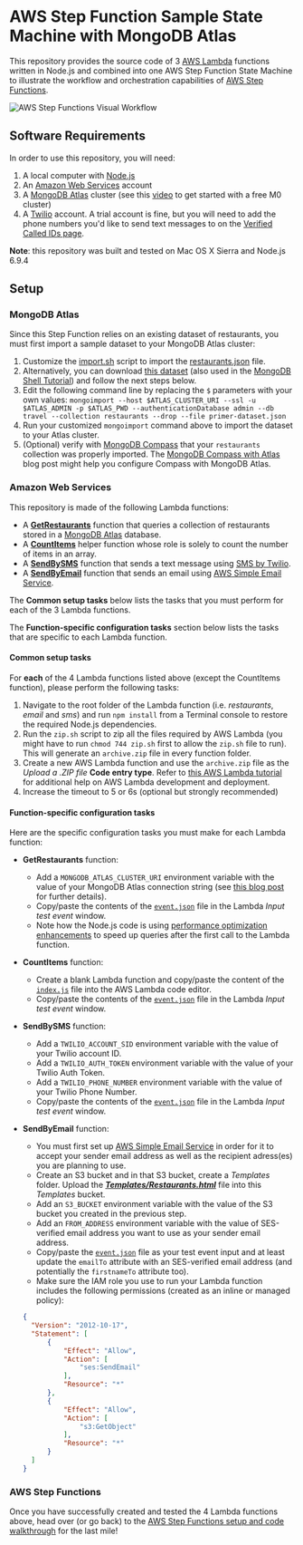 # AWS Step Function Sample State Machine with MongoDB Atlas

This repository provides the source code of 3 [AWS Lambda](https://aws.amazon.com/lambda/) functions written in Node.js and combined into one AWS Step Function State Machine to illustrate the workflow and orchestration capabilities of [AWS Step Functions](https://aws.amazon.com/step-functions).

![AWS Step Functions Visual Workflow](https://webassets.mongodb.com/_com_assets/cms/Step_Functions_Management_Console-wymgq6t8yf.png)

## Software Requirements

In order to use this repository, you will need:

1. A local computer with [Node.js](https://nodejs.org)
2. An [Amazon Web Services](https://aws.amazon.com/) account
3. A [MongoDB Atlas](https://www.mongodb.com/atlas?jmp=adref) cluster (see this [video](https://youtu.be/_d8CBOtadRA) to get started with a free M0 cluster)
4. A [Twilio](https://www.twilio.com/) account. A trial account is fine, but you will need to add the phone numbers you'd like to send text messages to on the [Verified Called IDs page](https://www.twilio.com/console/phone-numbers/verified).

__Note__: this repository was built and tested on Mac OS X Sierra and Node.js 6.9.4

## Setup

### MongoDB Atlas

Since this Step Function relies on an existing dataset of restaurants, you must first import a sample dataset to your MongoDB Atlas cluster:

1. Customize the [import.sh](/dataset/import.sh) script to import the [restaurants.json](/dataset/restaurants.json) file.
1. Alternatively, you can download [this dataset](https://raw.githubusercontent.com/mongodb/docs-assets/primer-dataset/primer-dataset.json) (also used in the [MongoDB Shell Tutorial](https://docs.mongodb.com/getting-started/shell/import-data)) and follow the next steps below.
1. Edit the following command line by replacing the ``$`` parameters with your own values: 
``mongoimport --host $ATLAS_CLUSTER_URI --ssl -u $ATLAS_ADMIN -p $ATLAS_PWD --authenticationDatabase admin --db travel --collection restaurants --drop --file primer-dataset.json``
1. Run your customized ``mongoimport`` command above to import the dataset to your Atlas cluster.
1. (Optional) verify with [MongoDB Compass](https://www.mongodb.com/download-center?jmp=adref#compass) that your ``restaurants`` collection was properly imported. The [MongoDB Compass with Atlas](https://www.mongodb.com/blog/post/your-mongodb-atlas-toolkit-logging-into-mongodb-atlas-with-compass?jmp=adref) blog post might help you configure Compass with MongoDB Atlas.

### Amazon Web Services
This repository is made of the following Lambda functions:

- A **[GetRestaurants](https://github.com/raphaellondner-mongodb/aws-stepfunctions-samples/tree/master/restaurants)** function that queries a collection of restaurants stored in a [MongoDB Atlas](https://www.mongodb.com/atlas?jmp=adref) database.
- A **[CountItems](https://github.com/raphaellondner-mongodb/aws-stepfunctions-samples/tree/master/countitems)** helper function whose role is solely to count the number of items in an array.
- A **[SendBySMS](https://github.com/raphaellondner-mongodb/aws-stepfunctions-samples/tree/master/sms)** function that sends a text message using [SMS by Twilio](https://www.twilio.com/sms).
- A **[SendByEmail](https://github.com/raphaellondner-mongodb/aws-stepfunctions-samples/tree/master/email)** function that sends an email using [AWS Simple Email Service](https://aws.amazon.com/ses).

The __Common setup tasks__ below lists the tasks that you must perform for each of the 3 Lambda functions.

The __Function-specific configuration tasks__ section below lists the tasks that are specific to each Lambda function.

#### Common setup tasks

For __each__ of the 4 Lambda functions listed above (except the CountItems function), please perform the following tasks:

1. Navigate to the root folder of the Lambda function (i.e. _restaurants_, _email_ and _sms_) and run ``npm install`` from a Terminal console to restore the required Node.js dependencies.
1. Run the ``zip.sh``  script to zip all the files required by AWS Lambda (you might have to run ``chmod 744 zip.sh`` first to allow the ``zip.sh`` file to run). This will generate an ``archive.zip`` file in every function folder.
1. Create a new AWS Lambda function and use the ``archive.zip`` file as the *Upload a .ZIP file* **Code entry type**. Refer to [this AWS Lambda tutorial](https://www.mongodb.com/blog/post/serverless-development-with-nodejs-aws-lambda-mongodb-atlas) for additional help on AWS Lambda development and deployment.
4. Increase the timeout to 5 or 6s (optional but strongly recommended)

#### Function-specific configuration tasks

Here are the specific configuration tasks you must make for each Lambda function:

- **GetRestaurants** function:
  - Add a ``MONGODB_ATLAS_CLUSTER_URI`` environment variable with the value of your MongoDB Atlas connection string (see [this blog post](https://www.mongodb.com/blog/post/serverless-development-with-nodejs-aws-lambda-mongodb-atlas) for further details).
  - Copy/paste the contents of the [``event.json``](https://github.com/rlondner/aws-stepfunctions-samples/blob/master/restaurants/event.json) file in the Lambda *Input test event* window.
  - Note how the Node.js code is using [performance optimization enhancements](http://bit.ly/lambdaperf) to speed up queries after the first call to the Lambda function.
- **CountItems** function:
  - Create a blank Lambda function and copy/paste the content of the [``index.js``](https://github.com/rlondner/aws-stepfunctions-samples/blob/master/countitems/index.js) file into the AWS Lambda code editor.
  - Copy/paste the contents of the [``event.json``](https://github.com/rlondner/aws-stepfunctions-samples/blob/master/countitems/index.js) file in the Lambda *Input test event* window.
- **SendBySMS** function:
  - Add a ``TWILIO_ACCOUNT_SID`` environment variable with the value of your Twilio account ID.
  - Add a ``TWILIO_AUTH_TOKEN`` environment variable with the value of your Twilio Auth Token.
  - Add a ``TWILIO_PHONE_NUMBER`` environment variable with the value of your Twilio Phone Number.
  - Copy/paste the contents of the [``event.json``](https://github.com/rlondner/aws-stepfunctions-samples/blob/master/sms/event.json) file in the Lambda *Input test event* window.
- **SendByEmail** function:
  - You must first set up [AWS Simple Email Service](https://aws.amazon.com/ses/) in order for it to accept your sender email address as well as the recipient adress(es) you are planning to use.
  - Create an S3 bucket and in that S3 bucket, create a *Templates* folder. Upload the [__*Templates/Restaurants.html*__](https://github.com/rlondner/aws-stepfunctions-samples/blob/master/email/Templates/Restaurants.html) file into this *Templates* bucket.
  - Add an ``S3_BUCKET`` environment variable with the value of the S3 bucket you created in the previous step.
  - Add an ``FROM_ADDRESS`` environment variable with the value of SES-verified email address you want to use as your sender email address.
  - Copy/paste the [``event.json``](https://github.com/rlondner/aws-stepfunctions-samples/blob/master/email/event.json) file as your test event input and at least update the ``emailTo`` attribute with an SES-verified email address (and potentially the ``firstnameTo`` attribute too).
  - Make sure the IAM role you use to run your Lambda function includes the following permissions (created as an inline or managed policy):

  ```json
  {
    "Version": "2012-10-17",
    "Statement": [
        {
            "Effect": "Allow",
            "Action": [
                "ses:SendEmail"
            ],
            "Resource": "*"
        },
        {
            "Effect": "Allow",
            "Action": [
                "s3:GetObject"
            ],
            "Resource": "*"
        }
    ]
  }
  ```

### AWS Step Functions

Once you have successfully created and tested the 4 Lambda functions above, head over (or go back) to the [AWS Step Functions setup and code walkthrough](http://bit.ly/mdbawssf) for the last mile!
